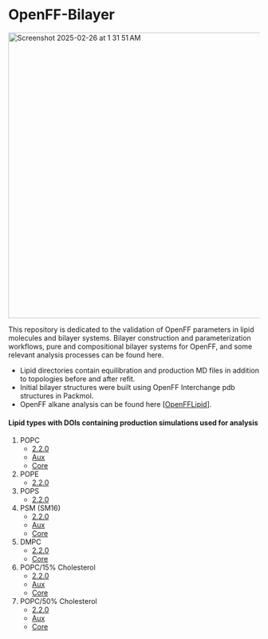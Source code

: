 # OpenFF-Bilayer

<img width="573" alt="Screenshot 2025-02-26 at 1 31 51 AM" src="https://github.com/user-attachments/assets/afcdc198-a11c-45e1-b87b-d201ccfba8c2" /> </br>

This repository is dedicated to the validation of OpenFF parameters in lipid molecules and bilayer systems. Bilayer construction and parameterization workflows, pure and compositional bilayer systems for OpenFF, and some relevant analysis processes can be found here. </br>

  - Lipid directories contain equilibration and production MD files in addition to topologies before and after refit.
  - Initial bilayer structures were built using OpenFF Interchange pdb structures in Packmol.
  - OpenFF alkane analysis can be found here [[OpenFFLipid](https://github.com/JHoeflich1/OpenFFLipid)].

#### Lipid types with DOIs containing production simulations used for analysis
  1. POPC
     - [2.2.0](10.5281/zenodo.14714284)
     - [Aux](https://zenodo.org/records/14713793)
     - [Core](https://zenodo.org/records/14713704)
  2. POPE
     - [2.2.0](10.5281/zenodo.14714284)
  3. POPS
     - [2.2.0](10.5281/zenodo.14714284)
  4. PSM (SM16)
     - [2.2.0](10.5281/zenodo.14714284)
     - [Aux](https://zenodo.org/records/14713992)
     - [Core](https://zenodo.org/records/14713956)
  5. DMPC
     - [2.2.0](10.5281/zenodo.14714284)
     - [Core](https://zenodo.org/records/14713912)
  6. POPC/15% Cholesterol
     - [2.2.0](10.5281/zenodo.14714284)
     - [Aux](https://zenodo.org/records/14713797)
     - [Core](https://zenodo.org/records/14713823)
  7. POPC/50% Cholesterol
     - [2.2.0](10.5281/zenodo.14714284)
     - [Aux](https://zenodo.org/records/14713870)
     - [Core](https://zenodo.org/records/14713850)
